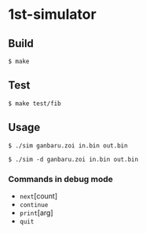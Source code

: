 # 1st-simulator

## Build

	$ make

## Test

	$ make test/fib

## Usage

	$ ./sim ganbaru.zoi in.bin out.bin

	$ ./sim -d ganbaru.zoi in.bin out.bin

### Commands in debug mode

- `next`[count]
- `continue`
- `print`[arg]
- `quit`
